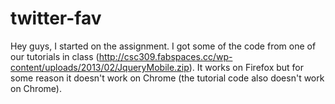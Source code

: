 twitter-fav
===========
Hey guys, I started on the assignment.
I got some of the code from one of our tutorials in class (http://csc309.fabspaces.cc/wp-content/uploads/2013/02/JqueryMobile.zip).
It works on Firefox but for some reason it doesn't work on Chrome (the tutorial code also doesn't work on Chrome).
